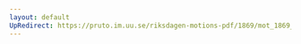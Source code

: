 ```yaml
---
layout: default
UpRedirect: https://pruto.im.uu.se/riksdagen-motions-pdf/1869/mot_1869__ak__80.pdf
---
```

